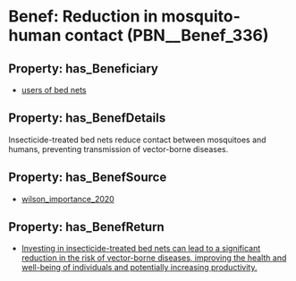 # Benef: __Reduction in mosquito-human contact__ (PBN__Benef_336)

## Property: has_Beneficiary

* [users of bed nets](../Stakeholder/PBN__Stakeholder_158)

## Property: has_BenefDetails

Insecticide-treated bed nets reduce contact between mosquitoes and humans, preventing transmission of vector-borne diseases.

## Property: has_BenefSource

* [wilson_importance_2020](../Article/PBN__Article_64)

## Property: has_BenefReturn

* [Investing in insecticide-treated bed nets can lead to a significant reduction in the risk of vector-borne diseases, improving the health and well-being of individuals and potentially increasing productivity.](../BenefReturn/PBN__BenefReturn_353)

